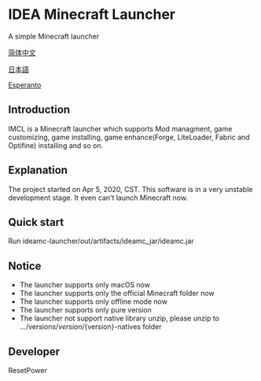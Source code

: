 # IDEA Minecraft Launcher
A simple Minecraft launcher

[简体中文](README_zh.md)

[日本語](README_ja.md)

[Esperanto](README_eo.md)
## Introduction
IMCL is a Minecraft launcher which supports Mod managment, game customizing, game installing, game enhance(Forge, LiteLoader, Fabric and Optifine) installing and so on.
## Explanation
The project started on Apr 5, 2020, CST. This software is in a very unstable development stage. It even can't launch Minecraft now.
## Quick start
Run ideamc-launcher/out/artifacts/ideamc_jar/ideamc.jar
## Notice
- The launcher supports only macOS now
- The launcher supports only the official Minecraft folder now
- The launcher supports only offline mode now
- The launcher supports only pure version
- The launcher not support native library unzip, please unzip to .../versions/${version}/${version}-natives folder
## Developer
ResetPower